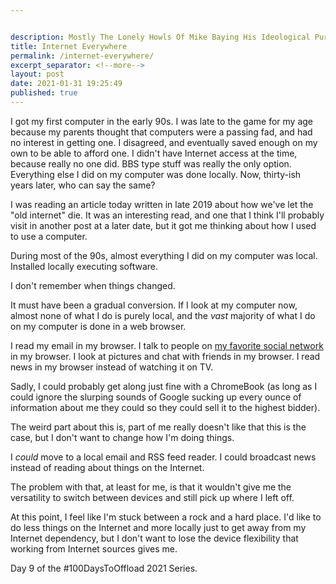 ```yaml
---


description: Mostly The Lonely Howls Of Mike Baying His Ideological Purity At The Moon
title: Internet Everywhere
permalink: /internet-everywhere/
excerpt_separator: <!--more-->
layout: post
date: 2021-01-31 19:25:49
published: true
---
```


I got my first computer in the early 90s. I was late to the game for my age because my parents thought that computers were a passing fad, and had no interest in getting one. I disagreed, and eventually saved enough on my own to be able to afford one. I didn't have Internet access at the time, because really no one did. BBS type stuff was really the only option. Everything else I did on my computer was done locally. Now, thirty-ish years later, who can say the same?

<!--more-->

I was reading an article today written in late 2019 about how we've let the "old internet" die. It was an interesting read, and one that I think I'll probably visit in another post at a later date, but it got me thinking about how I used to use a computer.

During most of the 90s, almost everything I did on my computer was local. Installed locally executing software.

I don't remember when things changed.

It must have been a gradual conversion. If I look at my computer now, almost none of what I do is purely local, and the _vast_ majority of what I do on my computer is done in a web browser.

I read my email in my browser. I talk to people on [my favorite social network](https://fosstodon.org) in my browser. I look at pictures and chat with friends in my browser. I read news in my browser instead of watching it on TV.

Sadly, I could probably get along just fine with a ChromeBook (as long as I could ignore the slurping sounds of Google sucking up every ounce of information about me they could so they could sell it to the highest bidder).

The weird part about this is, part of me really doesn't like that this is the case, but I don't want to change how I'm doing things.

I _could_ move to a local email and RSS feed reader. I could broadcast news instead of reading about things on the Internet.

The problem with that, at least for me, is that it wouldn't give me the versatility to switch between devices and still pick up where I left off.

At this point, I feel like I'm stuck between a rock and a hard place. I'd like to do less things on the Internet and more locally just to get away from my Internet dependency, but I don't want to lose the device flexibility that working from Internet sources gives me.

Day 9 of the #100DaysToOffload 2021 Series.
